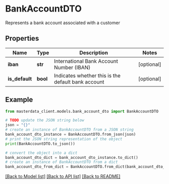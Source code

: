 # BankAccountDTO

Represents a bank account associated with a customer

## Properties

Name | Type | Description | Notes
------------ | ------------- | ------------- | -------------
**iban** | **str** | International Bank Account Number (IBAN) | [optional] 
**is_default** | **bool** | Indicates whether this is the default bank account | [optional] 

## Example

```python
from masterdata_client.models.bank_account_dto import BankAccountDTO

# TODO update the JSON string below
json = "{}"
# create an instance of BankAccountDTO from a JSON string
bank_account_dto_instance = BankAccountDTO.from_json(json)
# print the JSON string representation of the object
print(BankAccountDTO.to_json())

# convert the object into a dict
bank_account_dto_dict = bank_account_dto_instance.to_dict()
# create an instance of BankAccountDTO from a dict
bank_account_dto_from_dict = BankAccountDTO.from_dict(bank_account_dto_dict)
```
[[Back to Model list]](../README.md#documentation-for-models) [[Back to API list]](../README.md#documentation-for-api-endpoints) [[Back to README]](../README.md)


